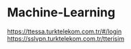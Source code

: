 # Machine-Learning

https://ttessa.turktelekom.com.tr/#/login
https://sslvpn.turktelekom.com.tr/tterisim

